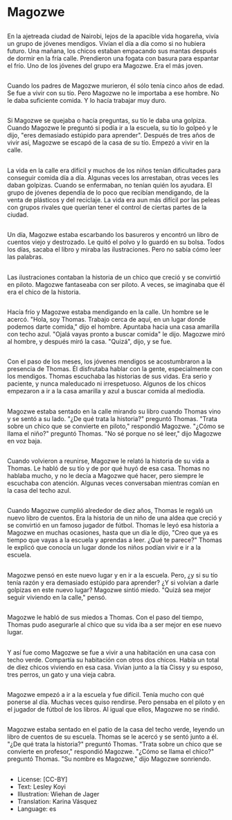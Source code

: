 # Magozwe

##
En la ajetreada ciudad de Nairobi, lejos de la apacible vida hogareña, vivía un grupo de jóvenes mendigos. Vivían el día a día como si no hubiera futuro. Una mañana, los chicos estaban empacando sus mantas después de dormir en la fría calle. Prendieron una fogata con basura para espantar el frío. Uno de los jóvenes del grupo era Magozwe. Era el más joven.

##
Cuando los padres de Magozwe murieron, él sólo tenía cinco años de edad. Se fue a vivir con su tío. Pero Magozwe no le importaba a ese hombre. No le daba suficiente comida. Y lo hacía trabajar muy duro.

##
Si Magozwe se quejaba o hacía preguntas, su tío le daba una golpiza. Cuando Magozwe le preguntó si podía ir a la escuela, su tío lo golpeó y le dijo, "eres demasiado estúpido para aprender". Después de tres años de vivir así, Magozwe se escapó de la casa de su tío. Empezó a vivir en la calle.

##
La vida en la calle era difícil y muchos de los niños tenían dificultades para conseguir comida día a día. Algunas veces los arrestaban, otras veces les daban golpizas. Cuando se enfermaban, no tenían quién los ayudara. El grupo de jóvenes dependía de lo poco que recibían mendigando, de la venta de plásticos y del reciclaje. La vida era aun más difícil por las peleas con grupos rivales que querían tener el control de ciertas partes de la ciudad.

##
Un día, Magozwe estaba escarbando los basureros y encontró un libro de cuentos viejo y destrozado. Le quitó el polvo y lo guardó en su bolsa. Todos los días, sacaba el libro y miraba las ilustraciones. Pero no sabía cómo leer las palabras.

##
Las ilustraciones contaban la historia de un chico que creció y se convirtió en piloto. Magozwe fantaseaba con ser piloto. A veces, se imaginaba que él era el chico de la historia.

##
Hacía frío y Magozwe estaba mendigando en la calle. Un hombre se le acercó. "Hola, soy Thomas. Trabajo cerca de aquí, en un lugar donde podemos darte comida," dijo el hombre. Apuntaba hacia una casa amarilla con techo azul. "Ojalá vayas pronto a buscar comida" le dijo. Magozwe miró al hombre, y después miró la casa. "Quizá", dijo, y se fue.

##
Con el paso de los meses, los jóvenes mendigos se acostumbraron a la presencia de Thomas. Él disfrutaba hablar con la gente, especialmente con los mendigos. Thomas escuchaba las historias de sus vidas. Era serio y paciente, y nunca maleducado ni irrespetuoso. Algunos de los chicos empezaron a ir a la casa amarilla y azul a buscar comida al mediodía.

##
Magozwe estaba sentado en la calle mirando su libro cuando Thomas vino y se sentó a su lado. "¿De qué trata la historia?" preguntó Thomas. "Trata sobre un chico que se convierte en piloto," respondió Magozwe. "¿Cómo se llama el niño?" preguntó Thomas. "No sé porque no sé leer," dijo Magozwe en voz baja.

##
Cuando volvieron a reunirse, Magozwe le relató la historia de su vida a Thomas. Le habló de su tío y de por qué huyó de esa casa. Thomas no hablaba mucho, y no le decía a Magozwe qué hacer, pero siempre le escuchaba con atención. Algunas veces conversaban mientras comían en la casa del techo azul.

##
Cuando Magozwe cumplió alrededor de diez años, Thomas le regaló un nuevo libro de cuentos. Era la historia de un niño de una aldea que creció y se convirtió en un famoso jugador de fútbol. Thomas le leyó esa historia a Magozwe en muchas ocasiones, hasta que un día le dijo, "Creo que ya es tiempo que vayas a la escuela y aprendas a leer. ¿Qué te parece?" Thomas le explicó que conocía un lugar donde los niños podían vivir e ir a la escuela.

##
Magozwe pensó en este nuevo lugar y en ir a la escuela. Pero, ¿y si su tío tenía razón y era demasiado estúpido para aprender? ¿Y si volvían a darle golpizas en este nuevo lugar? Magozwe sintió miedo. "Quizá sea mejor seguir viviendo en la calle," pensó.

##
Magozwe le habló de sus miedos a Thomas. Con el paso del tiempo, Thomas pudo asegurarle al chico que su vida iba a ser mejor en ese nuevo lugar.

##
Y así fue como Magozwe se fue a vivir a una habitación en una casa con techo verde. Compartía su habitación con otros dos chicos. Había un total de diez chicos viviendo en esa casa. Vivían junto a la tía Cissy y su esposo, tres perros, un gato y una vieja cabra.

##
Magozwe empezó a ir a la escuela y fue difícil. Tenía mucho con qué ponerse al día. Muchas veces quiso rendirse. Pero pensaba en el piloto y en el jugador de fútbol de los libros. Al igual que ellos, Magozwe no se rindió.

##
Magozwe estaba sentado en el patio de la casa del techo verde, leyendo un libro de cuentos de su escuela. Thomas se le acercó y se sentó junto a él. "¿De qué trata la historia?" preguntó Thomas. "Trata sobre un chico que se convierte en profesor," respondió Magozwe. "¿Cómo se llama el chico?" preguntó Thomas. "Su nombre es Magozwe," dijo Magozwe sonriendo.

##
* License: [CC-BY]
* Text: Lesley Koyi
* Illustration: Wiehan de Jager
* Translation: Karina Vásquez
* Language: es
